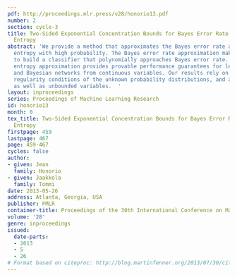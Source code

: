 ```yaml
---
pdf: http://proceedings.mlr.press/v28/honorio13.pdf
number: 2
section: cycle-3
title: Two-Sided Exponential Concentration Bounds for Bayes Error Rate and Shannon
  Entropy
abstract: 'We provide a method that approximates the Bayes error rate and the Shannon
  entropy with high probability. The Bayes error rate approximation makes possible
  to build a classifier that polynomially approaches Bayes error rate. The Shannon
  entropy approximation provides provable performance guarantees for learning trees
  and Bayesian networks from continuous variables. Our results rely on some reasonable
  regularity conditions of the unknown probability distributions, and apply to bounded
  as well as unbounded variables.  '
layout: inproceedings
series: Proceedings of Machine Learning Research
id: honorio13
month: 0
tex_title: Two-Sided Exponential Concentration Bounds for Bayes Error Rate and Shannon
  Entropy
firstpage: 459
lastpage: 467
page: 459-467
cycles: false
author:
- given: Jean
  family: Honorio
- given: Jaakkola
  family: Tommi
date: 2013-05-26
address: Atlanta, Georgia, USA
publisher: PMLR
container-title: Proceedings of the 30th International Conference on Machine Learning
volume: '28'
genre: inproceedings
issued:
  date-parts:
  - 2013
  - 5
  - 26
# Format based on citeproc: http://blog.martinfenner.org/2013/07/30/citeproc-yaml-for-bibliographies/
---
```

